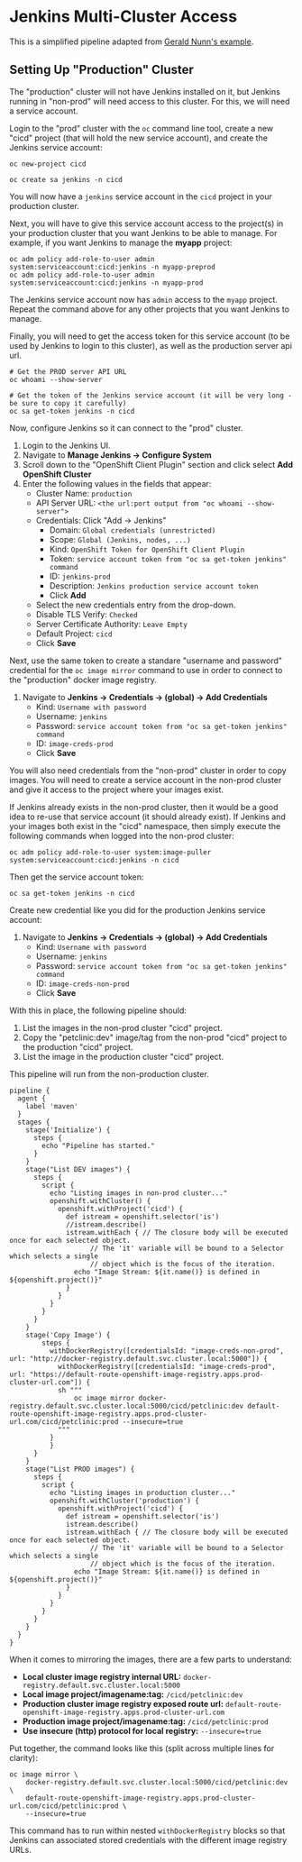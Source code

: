 # Jenkins Multi-Cluster Access

This is a simplified pipeline adapted from [Gerald Nunn's example](https://github.com/gnunn1/openshift-basic-pipeline/tree/master/openshift/cross-cluster).

## Setting Up "Production" Cluster

The "production" cluster will not have Jenkins installed on it, but Jenkins running in "non-prod" will need access to this cluster.  For this, we will need a service account.

Login to the "prod" cluster with the `oc` command line tool, create a new "cicd" project (that will hold the new service account), and create the Jenkins service account:

```
oc new-project cicd

oc create sa jenkins -n cicd
```

You will now have a `jenkins` service account in the `cicd` project in your production cluster.

Next, you will have to give this service account access to the project(s) in your production cluster that you want Jenkins to be able to manage.  For example, if you want Jenkins to manage the **myapp** project:

```
oc adm policy add-role-to-user admin system:serviceaccount:cicd:jenkins -n myapp-preprod
oc adm policy add-role-to-user admin system:serviceaccount:cicd:jenkins -n myapp-prod
```

The Jenkins service account now has `admin` access to the `myapp` project.  Repeat the command above for any other projects that you want Jenkins to manage.

Finally, you will need to get the access token for this service account (to be used by Jenkins to login to this cluster), as well as the production server api url.

```
# Get the PROD server API URL
oc whoami --show-server

# Get the token of the Jenkins service account (it will be very long - be sure to copy it carefully)
oc sa get-token jenkins -n cicd
```

Now, configure Jenkins so it can connect to the "prod" cluster.

1. Login to the Jenkins UI.
2. Navigate to **Manage Jenkins -> Configure System**
3. Scroll down to the "OpenShift Client Plugin" section and click select **Add OpenShift Cluster**
4. Enter the following values in the fields that appear:
    * Cluster Name: `production`
    * API Server URL: `<the url:port output from "oc whoami --show-server">`
    * Credentials: Click "Add -> Jenkins"
        * Domain: `Global credentials (unrestricted)`
        * Scope: `Global (Jenkins, nodes, ...)`
        * Kind: `OpenShift Token for OpenShift Client Plugin`
        * Token: `service account token from "oc sa get-token jenkins" command`
        * ID: `jenkins-prod`
        * Description: `Jenkins production service account token`
        * Click **Add**
    * Select the new credentials entry from the drop-down.
    * Disable TLS Verify: `Checked`
    * Server Certificate Authority: `Leave Empty`
    * Default Project: `cicd`
    * Click **Save**

Next, use the same token to create a standare "username and password" credential for the `oc image mirror` command to use in order to connect to the "production" docker image registry.

1. Navigate to **Jenkins -> Credentials -> (global) -> Add Credentials**
    * Kind: `Username with password`
    * Username: `jenkins`
    * Password: `service account token from "oc sa get-token jenkins" command`
    * ID: `image-creds-prod`
    * Click **Save**

You will also need credentials from the "non-prod" cluster in order to copy images.  You will need to create a service account in the non-prod cluster and give it access to the project where your images exist.

If Jenkins already exists in the non-prod cluster, then it would be a good idea to re-use that service account (it should already exist).  If Jenkins and your images both exist in the "cicd" namespace, then simply execute the following commands when logged into the non-prod cluster:

```
oc adm policy add-role-to-user system:image-puller system:serviceaccount:cicd:jenkins -n cicd
```

Then get the service account token:

```
oc sa get-token jenkins -n cicd
```

Create  new credential like you did for the production Jenkins service account:

1. Navigate to **Jenkins -> Credentials -> (global) -> Add Credentials**
    * Kind: `Username with password`
    * Username: `jenkins`
    * Password: `service account token from "oc sa get-token jenkins" command`
    * ID: `image-creds-non-prod`
    * Click **Save**


With this in place, the following pipeline should:

1. List the images in the non-prod cluster "cicd" project.
2. Copy the "petclinic:dev" image/tag from the non-prod "cicd" project to the production "cicd" project.
3. List the image in the production cluster "cicd" project.

This pipeline will run from the non-production cluster.

```
pipeline {
  agent {
    label 'maven'
  }
  stages {
    stage('Initialize') {
      steps {
        echo "Pipeline has started."
      }
    }
    stage("List DEV images") {
      steps {
        script {
          echo "Listing images in non-prod cluster..."
          openshift.withCluster() {
            openshift.withProject('cicd') {
              def istream = openshift.selector('is')
              //istream.describe()
              istream.withEach { // The closure body will be executed once for each selected object.
                    // The 'it' variable will be bound to a Selector which selects a single
                    // object which is the focus of the iteration.
                echo "Image Stream: ${it.name()} is defined in ${openshift.project()}"
              }
            }
          }
        }
      }
    }
    stage('Copy Image') {
    	steps {
    	  withDockerRegistry([credentialsId: "image-creds-non-prod", url: "http://docker-registry.default.svc.cluster.local:5000"]) {
        	withDockerRegistry([credentialsId: "image-creds-prod", url: "https://default-route-openshift-image-registry.apps.prod-cluster-url.com"]) {
            sh """
                oc image mirror docker-registry.default.svc.cluster.local:5000/cicd/petclinic:dev default-route-openshift-image-registry.apps.prod-cluster-url.com/cicd/petclinic:prod --insecure=true
            """
          }
    	  }
      }
    }
    stage("List PROD images") {
      steps {
        script {
          echo "Listing images in production cluster..."
          openshift.withCluster('production') {
            openshift.withProject('cicd') {
              def istream = openshift.selector('is')
              istream.describe()
              istream.withEach { // The closure body will be executed once for each selected object.
                    // The 'it' variable will be bound to a Selector which selects a single
                    // object which is the focus of the iteration.
                echo "Image Stream: ${it.name()} is defined in ${openshift.project()}"
              }
            }
          }
        }
      }
    }
  }
}
```

When it comes to mirroring the images, there are a few parts to understand:

* **Local cluster image registry internal URL:** `docker-registry.default.svc.cluster.local:5000`
* **Local image project/imagename:tag:** `/cicd/petclinic:dev`
* **Production cluster image registry exposed route url:** `default-route-openshift-image-registry.apps.prod-cluster-url.com`
* **Production image project/imagename:tag:** `/cicd/petclinic:prod`
* **Use insecure (http) protocol for local registry:** `--insecure=true`

Put together, the command looks like this (split across multiple lines for clarity):

```
oc image mirror \
    docker-registry.default.svc.cluster.local:5000/cicd/petclinic:dev \
    default-route-openshift-image-registry.apps.prod-cluster-url.com/cicd/petclinic:prod \
    --insecure=true
```

This command has to run within nested `withDockerRegistry` blocks so that Jenkins can associated stored credentials with the different image registry URLs.

